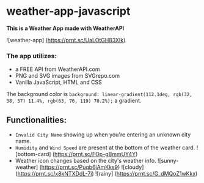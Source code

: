 # weather-app-javascript
**This is a Weather App made with WeatherAPI**

![weather-app] (https://prnt.sc/UaLOtGH83XIk)

### The app utilizes:
* a FREE API from WeatherAPI.com 
* PNG and SVG images from SVGrepo.com
* Vanilla JavaScript, HTML and CSS

The background color is `background: linear-gradient(112.1deg, rgb(32, 38, 57) 11.4%, rgb(63, 76, 119) 70.2%);` a gradient.

## Functionalities:
* `Invalid City Name` showing up when you're entering an unknown city name.
* `Humidity` and `Wind Speed` are present at the bottom of the weather card.
![bottom-card] (https://prnt.sc/FOp-gBmmUY4Y)
* Weather icon changes based on the city's weather info.
![sunny-weather] (https://prnt.sc/Puqb6jAmKks9) ![cloudy] (https://prnt.sc/x8kNTXDdL-7i) ![rainy] (https://prnt.sc/G_dMQoZ1wKkx)